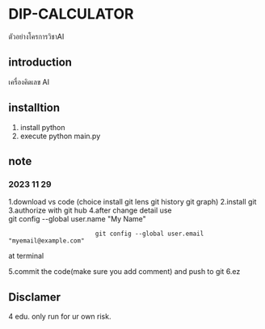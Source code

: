 # DIP-CALCULATOR
ตัวอย่างโครการวิชาAI


## introduction
เครื่องคิดเลข AI 

## installtion
1. install python
2. execute python main.py

## note
### 2023 11 29
1.download vs code (choice install git lens git history git graph)
2.install git
3.authorize with git hub
4.after change detail use  
                            git config --global user.name "My Name"

                            git config --global user.email "myemail@example.com"
at terminal

5.commit the code(make sure you add comment) and push to git 
6.ez 

## Disclamer
4 edu. only run for ur own risk.
